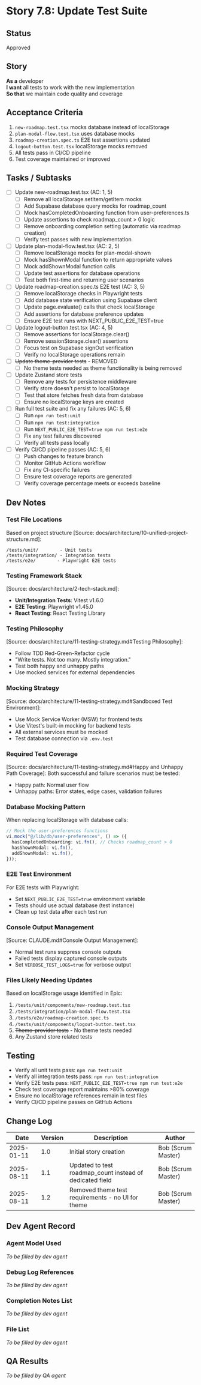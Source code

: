 # Story 7.8: Update Test Suite

## Status

Approved

## Story

**As a** developer  
**I want** all tests to work with the new implementation  
**So that** we maintain code quality and coverage

## Acceptance Criteria

1. `new-roadmap.test.tsx` mocks database instead of localStorage
2. `plan-modal-flow.test.tsx` uses database mocks
3. `roadmap-creation.spec.ts` E2E test assertions updated
4. `logout-button.test.tsx` localStorage mocks removed
5. All tests pass in CI/CD pipeline
6. Test coverage maintained or improved

## Tasks / Subtasks

- [ ] Update new-roadmap.test.tsx (AC: 1, 5)
  - [ ] Remove all localStorage.setItem/getItem mocks
  - [ ] Add Supabase database query mocks for roadmap_count
  - [ ] Mock hasCompletedOnboarding function from user-preferences.ts
  - [ ] Update assertions to check roadmap_count > 0 logic
  - [ ] Remove onboarding completion setting (automatic via roadmap creation)
  - [ ] Verify test passes with new implementation
- [ ] Update plan-modal-flow.test.tsx (AC: 2, 5)
  - [ ] Remove localStorage mocks for plan-modal-shown
  - [ ] Mock hasShownModal function to return appropriate values
  - [ ] Mock addShownModal function calls
  - [ ] Update test assertions for database operations
  - [ ] Test both first-time and returning user scenarios
- [ ] Update roadmap-creation.spec.ts E2E test (AC: 3, 5)
  - [ ] Remove localStorage checks in Playwright tests
  - [ ] Add database state verification using Supabase client
  - [ ] Update page.evaluate() calls that check localStorage
  - [ ] Add assertions for database preference updates
  - [ ] Ensure E2E test runs with NEXT_PUBLIC_E2E_TEST=true
- [ ] Update logout-button.test.tsx (AC: 4, 5)
  - [ ] Remove assertions for localStorage.clear()
  - [ ] Remove sessionStorage.clear() assertions
  - [ ] Focus test on Supabase signOut verification
  - [ ] Verify no localStorage operations remain
- [ ] ~~Update theme-provider tests~~ - REMOVED
  - [ ] No theme tests needed as theme functionality is being removed
- [ ] Update Zustand store tests
  - [ ] Remove any tests for persistence middleware
  - [ ] Verify store doesn't persist to localStorage
  - [ ] Test that store fetches fresh data from database
  - [ ] Ensure no localStorage keys are created
- [ ] Run full test suite and fix any failures (AC: 5, 6)
  - [ ] Run `npm run test:unit`
  - [ ] Run `npm run test:integration`
  - [ ] Run `NEXT_PUBLIC_E2E_TEST=true npm run test:e2e`
  - [ ] Fix any test failures discovered
  - [ ] Verify all tests pass locally
- [ ] Verify CI/CD pipeline passes (AC: 5, 6)
  - [ ] Push changes to feature branch
  - [ ] Monitor GitHub Actions workflow
  - [ ] Fix any CI-specific failures
  - [ ] Ensure test coverage reports are generated
  - [ ] Verify coverage percentage meets or exceeds baseline

## Dev Notes

### Test File Locations

Based on project structure [Source: docs/architecture/10-unified-project-structure.md]:

```
/tests/unit/        - Unit tests
/tests/integration/ - Integration tests
/tests/e2e/        - Playwright E2E tests
```

### Testing Framework Stack

[Source: docs/architecture/2-tech-stack.md]:

- **Unit/Integration Tests**: Vitest v1.6.0
- **E2E Testing**: Playwright v1.45.0
- **React Testing**: React Testing Library

### Testing Philosophy

[Source: docs/architecture/11-testing-strategy.md#Testing Philosophy]:

- Follow TDD Red-Green-Refactor cycle
- "Write tests. Not too many. Mostly integration."
- Test both happy and unhappy paths
- Use mocked services for external dependencies

### Mocking Strategy

[Source: docs/architecture/11-testing-strategy.md#Sandboxed Test Environment]:

- Use Mock Service Worker (MSW) for frontend tests
- Use Vitest's built-in mocking for backend tests
- All external services must be mocked
- Test database connection via `.env.test`

### Required Test Coverage

[Source: docs/architecture/11-testing-strategy.md#Happy and Unhappy Path Coverage]:
Both successful and failure scenarios must be tested:

- Happy path: Normal user flow
- Unhappy paths: Error states, edge cases, validation failures

### Database Mocking Pattern

When replacing localStorage with database calls:

```typescript
// Mock the user-preferences functions
vi.mock("@/lib/db/user-preferences", () => ({
  hasCompletedOnboarding: vi.fn(), // Checks roadmap_count > 0
  hasShownModal: vi.fn(),
  addShownModal: vi.fn(),
}));
```

### E2E Test Environment

For E2E tests with Playwright:

- Set `NEXT_PUBLIC_E2E_TEST=true` environment variable
- Tests should use actual database (test instance)
- Clean up test data after each test run

### Console Output Management

[Source: CLAUDE.md#Console Output Management]:

- Normal test runs suppress console outputs
- Failed tests display captured console outputs
- Set `VERBOSE_TEST_LOGS=true` for verbose output

### Files Likely Needing Updates

Based on localStorage usage identified in Epic:

1. `/tests/unit/components/new-roadmap.test.tsx`
2. `/tests/integration/plan-modal-flow.test.tsx`
3. `/tests/e2e/roadmap-creation.spec.ts`
4. `/tests/unit/components/logout-button.test.tsx`
5. ~~Theme-provider tests~~ - No theme tests needed
6. Any Zustand store related tests

## Testing

- Verify all unit tests pass: `npm run test:unit`
- Verify all integration tests pass: `npm run test:integration`
- Verify E2E tests pass: `NEXT_PUBLIC_E2E_TEST=true npm run test:e2e`
- Check test coverage report maintains >80% coverage
- Ensure no localStorage references remain in test files
- Verify CI/CD pipeline passes on GitHub Actions

## Change Log

| Date       | Version | Description                                              | Author             |
| ---------- | ------- | -------------------------------------------------------- | ------------------ |
| 2025-01-11 | 1.0     | Initial story creation                                   | Bob (Scrum Master) |
| 2025-08-11 | 1.1     | Updated to test roadmap_count instead of dedicated field | Bob (Scrum Master) |
| 2025-08-11 | 1.2     | Removed theme test requirements - no UI for theme        | Bob (Scrum Master) |

## Dev Agent Record

### Agent Model Used

_To be filled by dev agent_

### Debug Log References

_To be filled by dev agent_

### Completion Notes List

_To be filled by dev agent_

### File List

_To be filled by dev agent_

## QA Results

_To be filled by QA agent_
